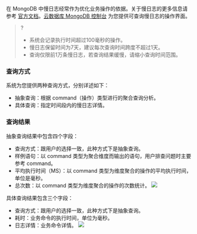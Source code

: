 在 MongoDB 中慢日志经常作为优化业务操作的依据。关于慢日志的更多信息请参考 [官方文档](https://docs.mongodb.com/manual/tutorial/manage-the-database-profiler/)。[云数据库 MongoDB 控制台](https://console.cloud.tencent.com/mongodb) 为您提供可查询慢日志的操作界面。

>?
>- 系统会记录执行时间超过100毫秒的操作。
>- 慢日志保留时间为7天，建议每次查询时间跨度不超过1天。
>- 查询仅限前1万条慢日志，若查询结果缓慢，请缩小查询时间范围。

### 查询方式 
系统为您提供两种查询方式，分别详述如下：
- 抽象查询：根据 command（操作）类型进行的聚合查询分析。
- 具体查询：指定时间段内的慢日志详情。

### 查询结果
抽象查询结果中包含四个字段：
- 查询方式：跟用户的选择一致，此种方式下是抽象查询。
- 样例语句：以 command 类型为聚合维度而输出的语句，用户排查问题时主要参考 command。
- 平均执行时间（MS）：以 command 类型为维度聚合的操作的平均执行时间，单位是毫秒。
- 总次数：以 command 类型为维度聚合的操作的次数统计。
![](https://main.qcloudimg.com/raw/22d11adf400e7979d7265640a281f2ac.png)


具体查询结果包含三个字段：
- 查询方式：跟用户的选择一致，此种方式下是抽象查询。
- 耗时：业务命令的执行时间，单位为毫秒。
- 日志详情：业务命令详情。
![](https://main.qcloudimg.com/raw/92677b740930ae24f6b0ce25bc28138e.png)
